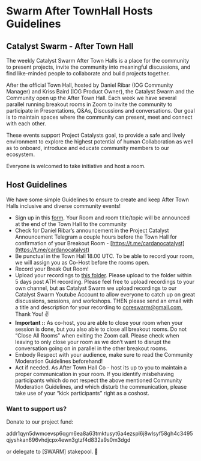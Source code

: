 # Swarm After TownHall Hosts Guidelines

## Catalyst Swarm - After Town Hall 

The weekly Catalyst Swarm After Town Halls is a place for the community to present projects, invite the community into meaningful discussions, and find like-minded people to collaborate and build projects together. 

After the official Town Hall, hosted by Daniel Ribar (IOG Community Manager) and Kriss Baird (IOG Product Owner), the Catalyst Swarm and the Community open up the After Town Hall. Each week we have several parallel running breakout rooms in Zoom to invite the community to participate in Presentations, Q&As, Discussions and conversations. Our goal is to maintain spaces where the community can present, meet and connect with each other. 

These events support Project Catalysts goal, to provide a safe and lively environment to explore the highest potential of human Collaboration as well as to onboard, introduce and educate community members to our ecosystem.

Everyone is welcomed to take initiative and host a room.

## Host Guidelines

We have some simple Guidelines to ensure to create and keep After Town Halls inclusive and diverse community events!

- Sign up in this [form](https://forms.gle/rQrrZSCVEyekF8sG9). Your Room and room title/topic will be announced at the end of the Town Hall to the community
- Check for Daniel Ribar’s announcement in the Project Catalyst Announcement Telegram a couple hours before the Town Hall for confirmation of your Breakout Room - [https://t.me/cardanocatalyst](https://t.me/cardanocatalyst) 
- Be punctual in the Town Hall 18.00 UTC. To be able to record your room, we will assign you as Co-Host before the rooms open.
- Record your Break Out Room!
- Upload your recordings to [this folder](https://drive.google.com/drive/folders/1BzZ-DnwbT_OVnMh8C_Xc9TmU8ZLl9t-q). Please upload to the folder within 5 days post ATH recording. Please feel free to upload recordings to your own channel, but as Catalyst Swarm we upload recordings to our Catalyst Swarm Youtube Account to allow everyone to catch up on great discussions, sessions, and workshops. THEN please send an email with a title and description for your recording to coreswarm@gmail.com, Thank You! ✌
- **Important ::** As co-host, you are able to close your room when your session is done, but you also able to close all breakout rooms. Do not “Close All Rooms” when exiting the Zoom call. Please check when leaving to only close your room as we don’t want to disrupt the conversation going on in parallel in the other breakout rooms.
- Embody Respect with your audience, make sure to read the Community Moderation Guidelines beforehand!
- Act if needed. As After Town Hall Co - host its up to you to maintain a proper communication in your room. If you identify misbehaving participants which do not respect the above mentioned  Community Moderation Guidelines, and which disturb the communication, please take use of your “kick participants” right as a coshost.


### Want to support us?
Donate to our project fund:

addr1qyn5dwmcevsp6qgm6ea8a63tmktusyt6a4ezspl6j8wlsyf58gh4c3495qjyshkan696vhdjcpx4ewn3gtzf4d832a9s0m3dgd

or delegate to [SWARM] stakepool. 🙏
